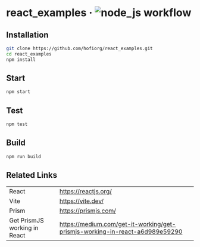 # react_examples &middot; ![node_js workflow](https://github.com/hofiorg/react_examples/actions/workflows/node.js.yml/badge.svg)

## Installation

```sh
git clone https://github.com/hofiorg/react_examples.git
cd react_examples
npm install
```

## Start

```sh
npm start
```

## Test

```sh
npm test
```

## Build

```sh
npm run build
```

## Related Links

|                              |                                                                               |
|------------------------------|-------------------------------------------------------------------------------|
| React                        | <https://reactjs.org/>                                                        |
| Vite                         | <https://vite.dev/>                                                           |
| Prism                        | <https://prismjs.com/>                                                        |
| Get PrismJS working in React | <https://medium.com/get-it-working/get-prismjs-working-in-react-a6d989e59290> |
